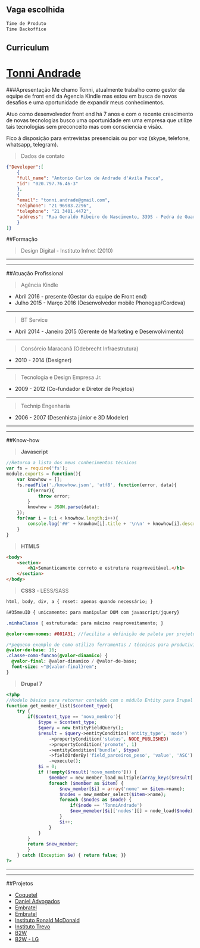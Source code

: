 ## Vaga escolhida
```javascript
Time de Produto
Time Backoffice
```
## Curriculum 


[Tonni Andrade](https://www.linkedin.com/in/tonniandradedesign)
==================

###Apresentação
Me chamo Tonni, atualmente trabalho como gestor da equipe de front end da Agencia Kindle mas estou em busca de novos desafios e uma oportunidade de expandir meus conhecimentos.

Atuo como desenvolvedor front end há 7 anos e com o recente crescimento de novas tecnologias busco uma oportunidade em uma empresa que utilize tais tecnologias sem preconceito mas com consciencia e visão.

Fico à disposição para entrevistas presenciais ou por voz (skype, telefone, whatsapp, telegram).

>Dados de contato
```json
{"Developer":[
    {
    "full_name": "Antonio Carlos de Andrade d'Avila Pacca",
    "id": "020.797.76.46-3"
    },
    {
    "email": "tonni.andrade@gmail.com",
    "celphone": "21 96983.2296",
    "telephone": "21 3401.4472",
    "address": "Rua Geraldo Ribeiro do Nascimento, 339S - Pedra de Guaratiba - CEP:23030-330"
    }
]}
```

##Formação
>Design Digital - Instituto Infnet (2010)

___________________________________________________________
___________________________________________________________

##Atuação Profissional
>Agência Kindle
    
* Abril 2016 - presente (Gestor da equipe de Front end)
* Julho 2015 - Março 2016 (Desenvolvedor mobile Phonegap/Cordova)

___

>BT Service

* Abril 2014 - Janeiro 2015 (Gerente de Marketing e Desenvolvimento)

___

>Consórcio Maracanã (Odebrecht Infraestrutura)

* 2010 - 2014 (Designer)

___

>Tecnologia e Design Empresa Jr.

* 2009 - 2012 (Co-fundador e Diretor de Projetos)

___

>Technip Engenharia

* 2006 - 2007 (Desenhista júnior e 3D Modeler)

___________________________________________________________
___________________________________________________________


##Know-how

>**Javascript**

```javascript
//Retorna a lista dos meus conhecimentos técnicos
var fs = require('fs');
module.exports = function(){
    var knowhow = [];
    fs.readFile('./knowhow.json', 'utf8', function(error, data){
        if(error){
            throw error;
        }
        knowhow = JSON.parse(data);
    });
    for(var i = 0;i < knowhow.length;i++){
        console.log('##' + knowhow[i].title + '\n\n' + knowhow[i].description);
    }
}
```

>**HTML5** 

```html
<body>
    <section>
        <h1>Semanticamente correto e estrutura reaproveitável.</h1>
    </section>
</body>
```

>**CSS3** - LESS/SASS 

```sass
html, body, div, a { reset: apenas quando necessário; }

&#35meuID { unicamente: para manipular DOM com javascript/jquery}

.minhaClasse { estruturada: para máximo reaproveitamento; }

@color-com-nomes: #001A31; //facilita a definição de paleta por projeto

/*pequeno exemplo de como utilizo ferramentas / técnicas para produtividade*/
@valor-de-base: 16;
.classe-como-funcao(@valor-dinamico) {
  @valor-final: @valor-dinamico / @valor-de-base;
  font-size: ~"@{valor-final}rem";
}
```

>**Drupal 7**

```php
<?php
//Modelo básico para retornar conteúdo com o módulo Entity para Drupal 7
function get_member_list($content_type){
    try {
        if($content_type == 'novo_membro'){
            $type = $content_type;
            $query = new EntityFieldQuery();
            $result = $query->entityCondition('entity_type', 'node')
                ->propertyCondition('status', NODE_PUBLISHED)
                ->propertyCondition('promote', 1)
                ->entityCondition('bundle', $type)
                ->fieldOrderBy('field_parceiros_peso', 'value', 'ASC')
                ->execute();
            $i = 0;
            if (!empty($result['novo_membro'])) {
                $member = new_member_load_multiple(array_keys($result['novo_membro']));
                foreach ($member as $item) {
                    $new_member[$i] = array('nome' => $item->name);
                    $nodes = new_member_select($item->name);
                    foreach ($nodes as $node) {
                        if($node == 'TonniAndrade')
                        $new_memeber[$i]['nodes'][] = node_load($node);
                    }
                    $i++;
                }
            }
        }
        return $new_member;
        }
    } catch (Exception $e) { return false; }}
?>
```

___________________________________________________________
___________________________________________________________

##Projetos
* [Coquetel](http://coquetel.com.br)
* [Daniel Advogados](http://www.daniel-ip.com)
* [Embratel](http://www.ideiasquemovem.com.br)
* [Embratel](http://www.embratel.com.br/50anos)
* [Instituto Ronald McDonald](https://www.institutoronalddoacao.org)
* [Instituto Trevo](http://www.institutotrevo.com.br)
* [B2W](http://www.midiakitb2w.com.br/)
* [B2W - LG](http://www.americanas.com.br/lg)
